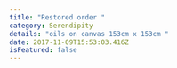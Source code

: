 ```yaml
---
title: "Restored order "
category: Serendipity
details: "oils on canvas 153cm x 153cm "
date: 2017-11-09T15:53:03.416Z
isFeatured: false
---
```

